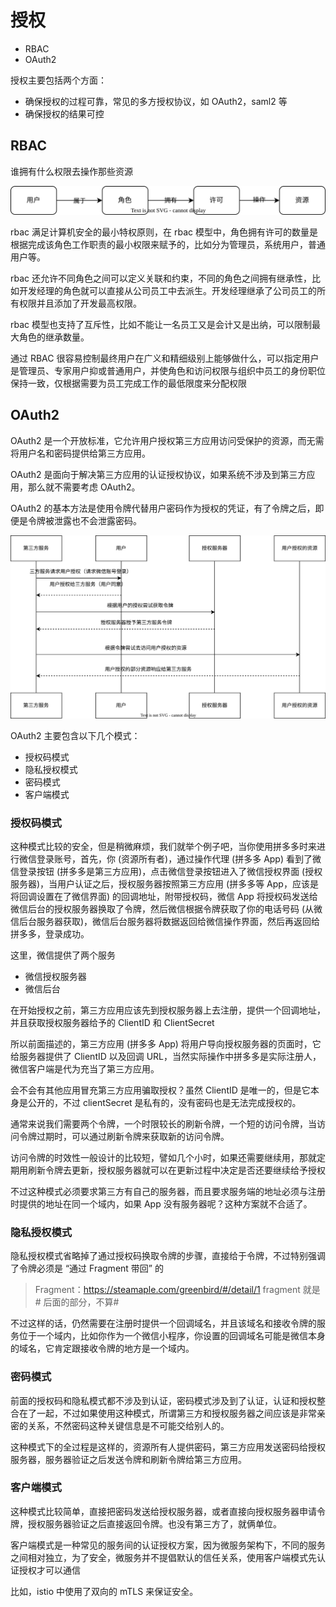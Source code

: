 # 授权
- RBAC
- OAuth2

授权主要包括两个方面：
- 确保授权的过程可靠，常见的多方授权协议，如 OAuth2，saml2 等
- 确保授权的结果可控

## RBAC

谁拥有什么权限去操作那些资源

![rbac](./rbac.svg)

rbac 满足计算机安全的最小特权原则，在 rbac 模型中，角色拥有许可的数量是根据完成该角色工作职责的最小权限来赋予的，比如分为管理员，系统用户，普通用户等。

rbac 还允许不同角色之间可以定义关联和约束，不同的角色之间拥有继承性，比如开发经理的角色就可以直接从公司员工中去派生。开发经理继承了公司员工的所有权限并且添加了开发最高权限。

rbac 模型也支持了互斥性，比如不能让一名员工又是会计又是出纳，可以限制最大角色的继承数量。

通过 RBAC 很容易控制最终用户在广义和精细级别上能够做什么，可以指定用户是管理员、专家用户抑或普通用户，并使角色和访问权限与组织中员工的身份职位保持一致，仅根据需要为员工完成工作的最低限度来分配权限

## OAuth2

OAuth2 是一个开放标准，它允许用户授权第三方应用访问受保护的资源，而无需将用户名和密码提供给第三方应用。

OAuth2 是面向于解决第三方应用的认证授权协议，如果系统不涉及到第三方应用，那么就不需要考虑 OAuth2。

OAuth2 的基本方法是使用令牌代替用户密码作为授权的凭证，有了令牌之后，即便是令牌被泄露也不会泄露密码。

![oauth2-1](./oauth2-1.svg)

OAuth2 主要包含以下几个模式：
- 授权码模式
- 隐私授权模式
- 密码模式
- 客户端模式
### 授权码模式
这种模式比较的安全，但是稍微麻烦，我们就举个例子吧，当你使用拼多多时来进行微信登录账号，首先，你 (资源所有者)，通过操作代理 (拼多多 App) 看到了微信登录按钮 (拼多多是第三方应用)，点击微信登录按钮进入了微信授权界面 (授权服务器)，当用户认证之后，授权服务器按照第三方应用 (拼多多等 App，应该是将回调设置在了微信界面) 的回调地址，附带授权码，微信 App 将授权码发送给微信后台的授权服务器换取了令牌，然后微信根据令牌获取了你的电话号码 (从微信后台服务器获取)，微信后台服务器将数据返回给微信操作界面，然后再返回给拼多多，登录成功。

这里，微信提供了两个服务
- 微信授权服务器
- 微信后台

在开始授权之前，第三方应用应该先到授权服务器上去注册，提供一个回调地址，并且获取授权服务器给予的 ClientID 和 ClientSecret

所以前面描述的，第三方应用 (拼多多 App) 将用户导向授权服务器的页面时，它给服务器提供了 ClientID 以及回调 URL，当然实际操作中拼多多是实际注册人，微信客户端是代为充当了第三方应用。

会不会有其他应用冒充第三方应用骗取授权？虽然 ClientID 是唯一的，但是它本身是公开的，不过 clientSecret 是私有的，没有密码也是无法完成授权的。

通常来说我们需要两个令牌，一个时限较长的刷新令牌，一个短的访问令牌，当访问令牌过期时，可以通过刷新令牌来获取新的访问令牌。

访问令牌的时效性一般设计的比较短，譬如几个小时，如果还需要继续用，那就定期用刷新令牌去更新，授权服务器就可以在更新过程中决定是否还要继续给予授权

不过这种模式必须要求第三方有自己的服务器，而且要求服务端的地址必须与注册时提供的地址在同一个域内，如果 App 没有服务器呢？这种方案就不合适了。
### 隐私授权模式
隐私授权模式省略掉了通过授权码换取令牌的步骤，直接给于令牌，不过特别强调了令牌必须是 “通过 Fragment 带回” 的
> Fragment：https://steamaple.com/greenbird/#/detail/1 fragment 就是 # 后面的部分，不算#

不过这样的话，仍然需要在注册时提供一个回调域名，并且该域名和接收令牌的服务位于一个域内，比如你作为一个微信小程序，你设置的回调域名可能是微信本身的域名，它肯定跟接收令牌的地方是一个域内。

### 密码模式

前面的授权码和隐私模式都不涉及到认证，密码模式涉及到了认证，认证和授权整合在了一起，不过如果使用这种模式，所谓第三方和授权服务器之间应该是非常亲密的关系，不然密码这种关键信息是不可能交给别人的。

这种模式下的全过程是这样的，资源所有人提供密码，第三方应用发送密码给授权服务器，服务器验证之后发送令牌和刷新令牌给第三方应用。
### 客户端模式

这种模式比较简单，直接把密码发送给授权服务器，或者直接向授权服务器申请令牌，授权服务器验证之后直接返回令牌。也没有第三方了，就俩单位。

客户端模式是一种常见的服务间的认证授权方案，因为微服务架构下，不同的服务之间相对独立，为了安全，微服务并不提倡默认的信任关系，使用客户端模式先认证授权才可以通信

比如，istio 中使用了双向的 mTLS 来保证安全。



